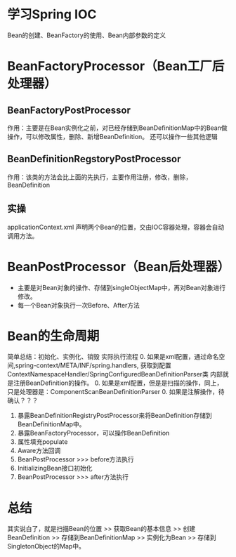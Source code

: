 # 学习Spring IOC

Bean的创建、BeanFactory的使用、Bean内部参数的定义

# BeanFactoryProcessor（Bean工厂后处理器）

## BeanFactoryPostProcessor
作用：主要是在Bean实例化之前，对已经存储到BeanDefinitionMap中的Bean做操作，可以修改属性，删除、新增BeanDefinition。
还可以操作一些其他逻辑

## BeanDefinitionRegstoryPostProcessor
作用：该类的方法会比上面的先执行，主要作用注册，修改，删除，BeanDefinition

## 实操
applicationContext.xml 声明两个Bean的位置，交由IOC容器处理，容器会自动调用方法。

# BeanPostProcessor（Bean后处理器）
- 主要是对Bean对象的操作、存储到singleObjectMap中，再对Bean对象进行修改。
- 每一个Bean对象执行一次Before、After方法

# Bean的生命周期
简单总结：初始化、实例化、销毁
实际执行流程
0. 如果是xml配置，通过命名空间,spring-context/META/INF/spring.handlers, 获取到配置ContextNamespaceHandler/SpringConfiguredBeanDefinitionParser类
   内部就是注册BeanDefinition的操作。
0. 如果是xml配置，但是是扫描的操作，同上，只是处理器是：ComponentScanBeanDefinitionParser
0. 如果是注解操作，待确认？？？
1. 暴露BeanDefinitionRegistryPostProcessor来将BeanDefinition存储到BeanDefinitionMap中。
2. 暴露BeanFactoryProcessor，可以操作BeanDefinition
3. 属性填充populate
4. Aware方法回调
5. BeanPostProcessor >>> before方法执行
6. InitializingBean接口初始化
7. BeanPostProcessor >>> after方法执行

# 总结
其实说白了，就是扫描Bean的位置 >> 获取Bean的基本信息 >> 创建BeanDefinition >> 存储到BeanDefinitionMap >> 实例化为Bean >> 存储到SingletonObject的Map中。